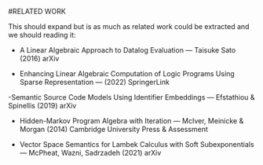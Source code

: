 #RELATED WORK

This should expand but is as much as related work could be extracted and we should reading it:

- A Linear Algebraic Approach to Datalog Evaluation — Taisuke Sato (2016) 
arXiv

- Enhancing Linear Algebraic Computation of Logic Programs Using Sparse Representation — (2022) 
SpringerLink

-Semantic Source Code Models Using Identifier Embeddings — Efstathiou & Spinellis (2019) 
arXiv

- Hidden-Markov Program Algebra with Iteration — McIver, Meinicke & Morgan (2014) 
Cambridge University Press & Assessment

- Vector Space Semantics for Lambek Calculus with Soft Subexponentials — McPheat, Wazni, Sadrzadeh (2021) 
arXiv
